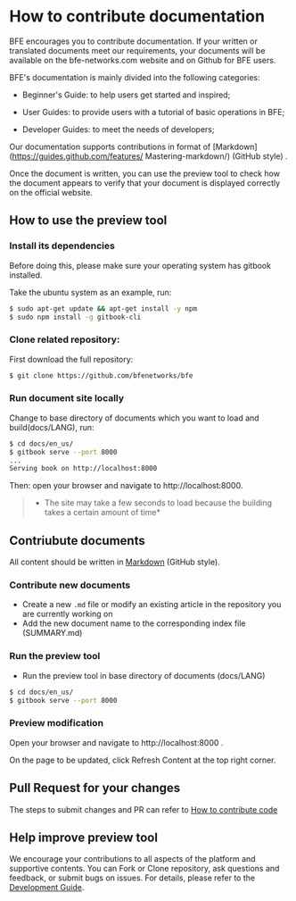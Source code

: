 # How to contribute documentation

BFE encourages you to contribute documentation. If your written or translated documents meet our requirements, your documents will be available on the bfe-networks.com website and on Github for BFE users.

BFE's documentation is mainly divided into the following categories:

- Beginner's Guide: to help users get started and inspired;

- User Guides: to provide users with a tutorial of basic operations in BFE;

- Developer Guides: to meet the needs of developers;

Our documentation supports contributions in format of [Markdown](https://guides.github.com/features/ Mastering-markdown/) (GitHub style) .

Once the document is written, you can use the preview tool to check how the document appears to verify that your document is displayed correctly on the official website.


## How to use the preview tool

### Install its dependencies

Before doing this, please make sure your operating system has gitbook installed.

Take the ubuntu system as an example, run:

```bash
$ sudo apt-get update && apt-get install -y npm
$ sudo npm install -g gitbook-cli
```


### Clone related repository:

First download the full repository:

```bash
$ git clone https://github.com/bfenetworks/bfe
```

### Run document site locally

Change to base directory of documents which you want to load and build(docs/LANG), run:

```bash
$ cd docs/en_us/
$ gitbook serve --port 8000
...
Serving book on http://localhost:8000
```

Then: open your browser and navigate to http://localhost:8000.

>* The site may take a few seconds to load because the building takes a certain amount of time*


## Contriubute documents

All content should be written in [Markdown](https://guides.github.com/features/mastering-markdown/) (GitHub style).


### Contribute new documents

- Create a new `.md` file or modify an existing article in the repository you are currently working on
- Add the new document name to the corresponding index file (SUMMARY.md)

### Run the preview tool

- Run the preview tool in base directory of documents (docs/LANG)

```bash
$ cd docs/en_us/
$ gitbook serve --port 8000
```

### Preview modification

Open your browser and navigate to http://localhost:8000 .

On the page to be updated, click Refresh Content at the top right corner.


## Pull Request for your changes

The steps to submit changes and PR can refer to [How to contribute code](../development/local_dev_guide.md)


## Help improve preview tool

We encourage your contributions to all aspects of the platform and supportive contents. You can Fork or Clone repository, ask questions and feedback, or submit bugs on issues. For details, please refer to the [Development Guide](https://github.com/bfenetworks/bfe/blob/develop/README.md).
